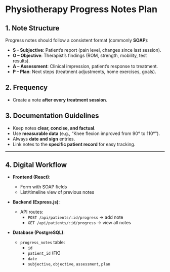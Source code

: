 # Physiotherapy Progress Notes Plan

## 1. Note Structure

Progress notes should follow a consistent format (commonly **SOAP**):

- **S – Subjective**: Patient’s report (pain level, changes since last session).
- **O – Objective**: Therapist’s findings (ROM, strength, mobility, test results).
- **A – Assessment**: Clinical impression, patient’s response to treatment.
- **P – Plan**: Next steps (treatment adjustments, home exercises, goals).

## 2. Frequency

- Create a note **after every treatment session**.

## 3. Documentation Guidelines

- Keep notes **clear, concise, and factual**.
- Use **measurable data** (e.g., “Knee flexion improved from 90° to 110°”).
- Always **date and sign** entries.
- Link notes to the **specific patient record** for easy tracking.

---

## 4. Digital Workflow

- **Frontend (React)**:

  - Form with SOAP fields
  - List/timeline view of previous notes

- **Backend (Express.js)**:

  - API routes:
    - `POST /api/patients/:id/progress` → add note
    - `GET /api/patients/:id/progress` → view all notes

- **Database (PostgreSQL)**:
  - `progress_notes` table:
    - `id`
    - `patient_id` (FK)
    - `date`
    - `subjective`, `objective`, `assessment`, `plan`
